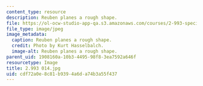 ```yaml
---
content_type: resource
description: Reuben planes a rough shape.
file: https://ol-ocw-studio-app-qa.s3.amazonaws.com/courses/2-993-special-topics-in-mechanical-engineering-the-art-and-science-of-boat-design-january-iap-2007/cdf72a0e8c81b9394a6da74b3a55f437_2993014.jpg
file_type: image/jpeg
image_metadata:
  caption: Reuben planes a rough shape.
  credit: Photo by Kurt Hasselbalch.
  image-alt: Reuben planes a rough shape.
parent_uid: 1908160a-10b3-4495-98f8-3ea7592a646f
resourcetype: Image
title: 2.993 014.jpg
uid: cdf72a0e-8c81-b939-4a6d-a74b3a55f437
---
```

